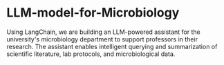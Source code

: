 # LLM-model-for-Microbiology
Using LangChain, we are building an LLM-powered assistant for the university's microbiology department to support professors in their research. The assistant enables intelligent querying and summarization of scientific literature, lab protocols, and microbiological data.
